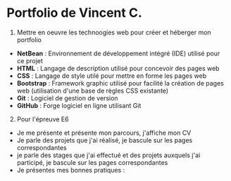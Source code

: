 # Portfolio de Vincent C.

1. Mettre en oeuvre les technoogies web pour créer et héberger mon portfolio

  - **NetBean** : Environnement de développement intégré (IDE) utilisé pour ce projet
  - **HTML** : Langage de description utilisé pour concevoir des pages web
  - **CSS** : Langage de style utilé pour mettre en forme les pages web
  - **Bootstrap** : Framework graphic utilisé pour facilité la création de pages web (utilisation d'une base de règles CSS existante)
  - **Git** : Logiciel de gestion de version
  - **GitHub** : Forge logiciel en ligne utilisant Git
  
   2. Pour l'épreuve E6

- Je me présente et présente mon parcours, j'affiche mon CV
- Je parle des projets que j'ai réalisé, je bascule sur les pages correspondantes
- je parle des stages que j'ai effectué et des projets auxquels j'ai participé, je bascule sur les pages correspondantes
- Je présentes mes bonnes pratiques :
    
